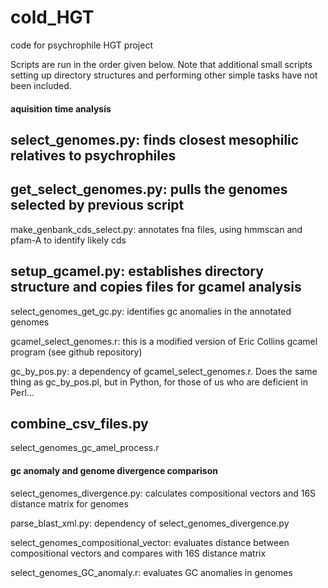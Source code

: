 cold_HGT
========

code for psychrophile HGT project

Scripts are run in the order given below.  Note that additional small scripts setting up directory structures and performing other simple tasks have not been included.

#### aquisition time analysis ####

## select_genomes.py: finds closest mesophilic relatives to psychrophiles

## get_select_genomes.py: pulls the genomes selected by previous script

make_genbank_cds_select.py: annotates fna files, using hmmscan and pfam-A to identify likely cds

## setup_gcamel.py: establishes directory structure and copies files for gcamel analysis

select_genomes_get_gc.py: identifies gc anomalies in the annotated genomes

gcamel_select_genomes.r: this is a modified version of Eric Collins gcamel program (see github repository)

gc_by_pos.py: a dependency of gcamel_select_genomes.r.  Does the same thing as gc_by_pos.pl, but in Python, for those of us who are deficient in Perl...

## combine_csv_files.py

select_genomes_gc_amel_process.r

#### gc anomaly and genome divergence comparison ####

select_genomes_divergence.py: calculates compositional vectors and 16S distance matrix for genomes

parse_blast_xml.py: dependency of select_genomes_divergence.py

select_genomes_compositional_vector: evaluates distance between compositional vectors and compares with 16S distance matrix

select_genomes_GC_anomaly.r: evaluates GC anomalies in genomes

